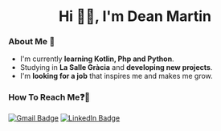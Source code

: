 <h1 align="center">Hi 👋🏻, I'm Dean Martin</h1>

<h3>About Me 🤔</h3>

- I'm currently **learning Kotlin, Php and Python**.
- Studying in **La Salle Gràcia** and **developing new projects**.
- I'm **looking for a job** that inspires me and makes me grow.

<h3>How To Reach Me❓📩</h3>

[![Gmail Badge](https://img.shields.io/badge/-dean.martin@gracia.lasalle.cat-EA4335?style=flat&logo=gmail&logoColor=white)](mailto:dean.martin@gracia.lasalle.cat)
[![LinkedIn Badge](https://img.shields.io/badge/-deanmartingarcia-0A66C2?style=flat&logo=linkedin&logoColor=white)](https://www.linkedin.com/in/deanmartingarcia/)
